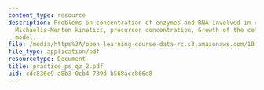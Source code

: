 ```yaml
---
content_type: resource
description: Problems on concentration of enzymes and RNA involved in cell synthesis,
  Michaelis-Menten kinetics, precursor concentration, Growth of the cell, structured
  model.
file: /media/https%3A/open-learning-course-data-rc.s3.amazonaws.com/10-442-biochemical-engineering-spring-2005/cdc836c9a8b30cb4739db568acc866e8_practice_ps_qz_2.pdf
file_type: application/pdf
resourcetype: Document
title: practice_ps_qz_2.pdf
uid: cdc836c9-a8b3-0cb4-739d-b568acc866e8
---
```

